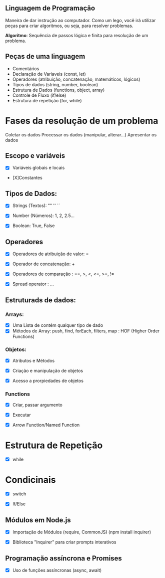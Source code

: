 ## Linguagem de Programação

Maneira de dar instrução ao computador.
Como um lego, você irá utilizar peças para criar algoritmos, ou seja, para resolver problemas.

**Algoritmo**: Sequência de passos lógica e finita para resolução de um problema.



## Peças de uma linguagem
- Comentários
- Declaração de Variaveis (const, let)
- Operadores (atribuição, concatenação, matemáticos, lógicos)
- Tipos de dados (string, number, boolean)
- Estrutura de Dados (functions, object, array)
- Controle de Fluxo (if/else)
- Estrutura de repetição (for, while)


# Fases da resolução de um problema

Coletar os dados
Processar os dados (manipular, alterar...)
Apresentar os dados



## Escopo e variáveis
- [X] Variáveis globais e locais
- [X]Constantes



## Tipos de Dados:

- [X] Strings (Textos): "" '' ´´
- [X] Number (Números): 1, 2, 2.5...
- [X] Boolean: True, False



## Operadores
- [X] Operadores de atribuição de valor: = 
- [X] Operador de concatenação: +
- [X] Operadores de comparação : ==, >, <, <=, >=, !=
- [X] Spread operator : ...




## Estruturads de dados:

### Arrays:
- [X] Uma Lista de contém qualquer tipo de dado
- [X] Métodos de Array: push, find, forEach, filters, map : HOF (Higher Order Functions)

### Objetos:

- [X] Atributos e Métodos
- [X] Criação e manipulação de objetos
- [X] Acesso a prorpiedades de objetos


### Functions
- [X] Criar, passar argumento
- [X] Executar
- [X] Arrow Function/Named Function



# Estrutura de Repetição
- [x] while


# Condicinais

- [x] switch
- [x] If/Else


## Módulos em Node.js

- [X] Importação de Módulos (require, CommonJS) (npm install inquirer)
- [X] Biblioteca "Inquirer" para criar prompts interativos


## Programação assíncrona e Promises
- [X] Uso de funções assíncronas (async, await)
